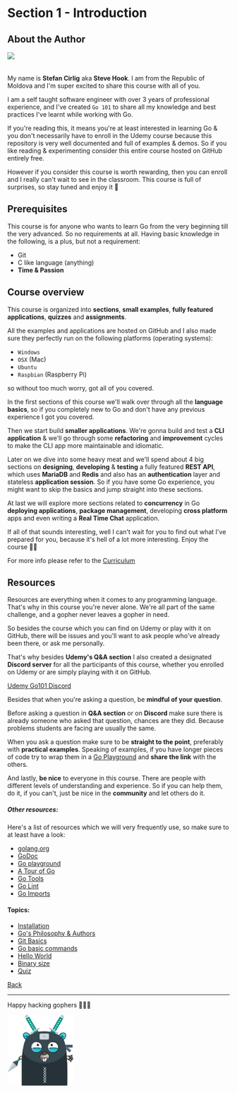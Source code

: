 # Section 1 - Introduction

## About the Author

<img src="https://github.com/steevehook/udemy-go101/raw/master/author.jpg?sanitize=true" width="100px"/>
<br/><br/>

My name is **Stefan Cirlig** aka **Steve Hook**. I am from the Republic of Moldova
and I'm super excited to share this course with all of you.

I am a self taught software engineer with over 3 years of professional
experience, and I've created `Go 101` to share all my knowledge
and best practices I've learnt while working with Go.

If you're reading this, it means you're at least interested in learning
Go & you don't necessarily have to enroll in the Udemy course because
this repository is very well documented and full of examples & demos.
So if you like reading & experimenting consider this entire course
hosted on GitHub entirely free.

However if you consider this course is worth rewarding, then you
can enroll and I really can't wait to see in the classroom.
This course is full of surprises, so stay tuned and enjoy it 🚀

## Prerequisites

This course is for anyone who wants to learn Go from the very beginning
till the very advanced. So no requirements at all.
Having basic knowledge in the following, is a plus, but not a requirement:

- Git
- C like language (anything)
- **Time & Passion**

## Course overview

This course is organized into **sections**, **small examples**,
**fully featured applications**, **quizzes** and **assignments**.

All the examples and applications are hosted on GitHub and I also made
sure they perfectly run on the following platforms (operating systems):

- `Windows`
- `OSX` (Mac)
- `Ubuntu`
- `Raspbian` (Raspberry Pi)

so without too much worry, got all of you covered.

In the first sections of this course we'll walk over through all the
**language basics**, so if you completely new to Go and don't have any previous
experience I got you covered.

Then we start build **smaller applications**. We're gonna build and test
a **CLI application** & we'll go through some **refactoring** and **improvement** cycles
to make the CLI app more maintainable and idiomatic.

Later on we dive into some heavy meat and we'll spend about 4 big sections
on **designing**, **developing** & **testing** a fully featured **REST API**, which uses
**MariaDB** and **Redis** and also has an **authentication** layer and stateless **application
session**. So if you have some Go experience, you might want to skip the
basics and jump straight into these sections.

At last we will explore more sections related to **concurrency** in Go
**deploying applications**, **package management**, developing **cross platform** apps
and even writing a **Real Time Chat** application.

If all of that sounds interesting, well I can't wait for you to find
out what I've prepared for you, because it's hell of a lot more interesting.
Enjoy the course 🐱‍💻

For more info please refer to the
[Curriculum](https://github.com/steevehook/udemy-go101/blob/master/curriculum.md)

## Resources

Resources are everything when it comes to any programming language.
That's why in this course you're never alone. We're all part of the same
challenge, and a gopher never leaves a gopher in need.

So besides the course which you can find on Udemy or play with it on
GitHub, there will be issues and you'll want to ask people who've already
been there, or ask me personally.

That's why besides **Udemy's Q&A section** I also created a designated
**Discord server** for all the participants of this course, whether you
enrolled on Udemy or are simply playing with it on GitHub.

[Udemy Go101 Discord](https://discord.gg/gW9TUms)

Besides that when you're asking a question, be **mindful of your question**.

Before asking a question in **Q&A section** or on **Discord** make sure
there is already someone who asked that question, chances are they did.
Because problems students are facing are usually the same.

When you ask a question make sure to be **straight to the point**, preferably
with **practical examples**. Speaking of examples, if you have longer pieces of code
try to wrap them in a [Go Playground](https://play.golang.org/) and **share the link** with the others.

And lastly, **be nice** to everyone in this course. There are people with
different levels of understanding and experience. So if you can help them, do it,
if you can't, just be nice in the **community** and let others do it.

##### Other resources:

Here's a list of resources which we will very frequently use, so
make sure to at least have a look:

- [golang.org](https://golang.org/)
- [GoDoc](https://godoc.org/)
- [Go playground](https://play.golang.org/)
- [A Tour of Go](https://tour.golang.org/)
- [Go Tools](https://github.com/golang/tools)
- [Go Lint](https://github.com/golang/lint)
- [Go Imports](https://godoc.org/golang.org/x/tools/cmd/goimports)

#### Topics:

- [Installation](https://github.com/steevehook/udemy-go101/blob/master/section_1-introduction/installation.md)
- [Go's Philosophy & Authors](https://github.com/steevehook/udemy-go101/blob/master/section_1-introduction/go-philosophy.md)
- [Git Basics](https://github.com/steevehook/udemy-go101/blob/master/section_1-introduction/git-basics.md)
- [Go basic commands](https://github.com/steevehook/udemy-go101/blob/master/section_1-introduction/go-commands.md)
- [Hello World](https://github.com/steevehook/udemy-go101/blob/master/section_1-introduction/hello-world)
- [Binary size](https://github.com/steevehook/udemy-go101/blob/master/section_1-introduction/binary-size)
- [Quiz](https://github.com/steevehook/udemy-go101/blob/master/section_1-introduction/quiz)

[Back](https://github.com/steevehook/udemy-go101)

---

Happy hacking gophers 🚀🚀🚀

<img src="https://github.com/steevehook/udemy-go101/raw/master/udemy-go101.svg?sanitize=true" width="150px"/>
